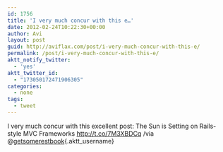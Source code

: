 ```yaml
---
id: 1756
title: 'I very much concur with this e…'
date: 2012-02-24T10:22:30+00:00
author: Avi
layout: post
guid: http://aviflax.com/post/i-very-much-concur-with-this-e/
permalink: /post/i-very-much-concur-with-this-e/
aktt_notify_twitter:
  - 'yes'
aktt_twitter_id:
  - "173050172471906305"
categories:
  - none
tags:
  - tweet
---
```

I very much concur with this excellent post: The Sun is Setting on Rails-style MVC Frameworks <a href="http://t.co/7M3XBDCq" rel="nofollow">http://t.co/7M3XBDCq</a> /via @[getsomerestbook](http://twitter.com/getsomerestbook){.aktt_username}